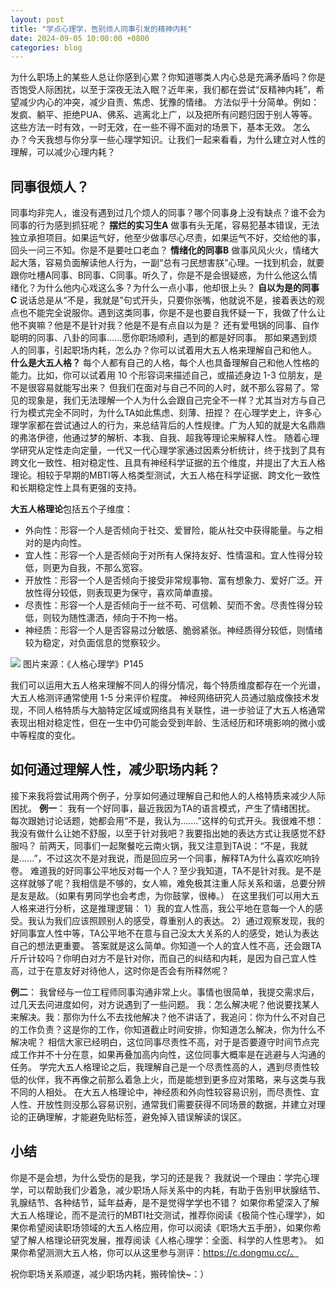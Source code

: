 ```yaml
---
layout: post
title: "学点心理学，告别烦人同事引发的精神内耗"
date: 2024-09-05 10:00:00 +0800
categories: blog
---
```



为什么职场上的某些人总让你感到心累？你知道哪类人内心总是充满矛盾吗？你是否饱受人际困扰，以至于深夜无法入眠？近年来，我们都在尝试“反精神内耗”，希望减少内心的冲突，减少自责、焦虑、犹豫的情绪。
方法似乎十分简单。例如：发疯、躺平、拒绝PUA、佛系、逃离北上广，以及把所有问题归因于别人等等。这些方法一时有效，一时无效，在一些不得不面对的场景下，基本无效。
怎么办？今天我想与你分享一些心理学知识。让我们一起来看看，为什么建立对人性的理解，可以减少心理内耗？

## 同事很烦人？

同事均非完人，谁没有遇到过几个烦人的同事？哪个同事身上没有缺点？谁不会为同事的行为感到抓狂呢？
**摆烂的实习生A**
做事有头无尾，容易犯基本错误，无法独立承担项目。如果运气好，他至少做事尽心尽责，如果运气不好，交给他的事，回头一问三不知。你是不是要吐口老血？
**情绪化的同事B**
做事风风火火，情绪大起大落，容易负面解读他人行为，一副“总有刁民想害朕”心理。一找到机会，就要跟你吐槽A同事、B同事、C同事。听久了，你是不是会很疑惑，为什么他这么情绪化？为什么他内心戏这么多？为什么一点小事，他却很上头？
**自以为是的同事C**
说话总是从“不是，我就是”句式开头，只要你张嘴，他就说不是，接着表达的观点也不能完全说服你。遇到这类同事，你是不是也要自我怀疑一下，我做了什么让他不爽嘛？他是不是针对我？他是不是有点自以为是？
还有爱甩锅的同事、自作聪明的同事、八卦的同事......愿你职场顺利，遇到的都是好同事。
那如果遇到烦人的同事，引起职场内耗，怎么办？你可以试着用大五人格来理解自己和他人。
**什么是大五人格？**
每个人都有自己的人格，每个人也具备理解自己和他人性格的能力。比如，你可以试着用 10 个形容词来描述自己，或描述身边 1-3 位朋友，是不是很容易就能写出来？
但我们在面对与自己不同的人时，就不那么容易了。常见的现象是，我们无法理解一个人为什么会跟自己完全不一样？尤其当对方与自己行为模式完全不同时，为什么TA如此焦虑、刻薄、扭捏？
在心理学史上，许多心理学家都在尝试通过人的行为，来总结背后的人性规律。广为人知的就是大名鼎鼎的弗洛伊德，他通过梦的解析、本我、自我、超我等理论来解释人性。
随着心理学研究从定性走向定量，一代又一代心理学家通过因素分析统计，终于找到了具有跨文化一致性、相对稳定性、且具有神经科学证据的五个维度，并提出了大五人格理论。相较于早期的MBTI等人格类型测试，大五人格在科学证据、跨文化一致性和长期稳定性上具有更强的支持。

**大五人格理论**包括五个子维度：
* 外向性：形容一个人是否倾向于社交、爱冒险，能从社交中获得能量。与之相对的是内向性。
* 宜人性：形容一个人是否倾向于对所有人保持友好、性情温和。宜人性得分较低，则更为自我，不那么宽容。
* 开放性：形容一个人是否倾向于接受非常规事物、富有想象力、爱好广泛。开放性得分较低，则表现更为保守，喜欢简单直接。
* 尽责性：形容一个人是否倾向于一丝不苟、可信赖、契而不舍。尽责性得分较低，则较为随性潇洒，倾向于不拘一格。
* 神经质：形容一个人是否容易过分敏感、脆弱紧张。神经质得分较低，则情绪较为稳定，对负面信息的觉察较少。

![](https://static.openmindclub.com/2024-09-10-WechatIMG597.jpg)
图片来源：《人格心理学》P145

我们可以运用大五人格来理解不同人的得分情况，每个特质维度都存在一个光谱，大五人格测评通常使用 1-5 分来评价程度。
神经网络研究人员通过脑成像技术发现，不同人格特质与大脑特定区域或网络具有关联性，进一步验证了大五人格通常表现出相对稳定性，但在一生中仍可能会受到年龄、生活经历和环境影响的微小或中等程度的变化。

## 如何通过理解人性，减少职场内耗？

接下来我将尝试用两个例子，分享如何通过理解自己和他人的人格特质来减少人际困扰。
**例一**：
我有一个好同事，最近我因为TA的语言模式，产生了情绪困扰。
每次跟她讨论话题，她都会用“不是，我认为…….”这样的句式开头。我很难不想：我没有做什么让她不舒服，以至于针对我吧？我要指出她的表达方式让我感觉不舒服吗？
前两天，同事们一起聚餐吃云南火锅，我又注意到TA说：“不是，我就是......”，不过这次不是对我说，而是回应另一个同事，解释TA为什么喜欢吃响铃卷。
难道我的好同事公平地反对每一个人？至少我知道，TA不是针对我。是不是这样就够了呢？我相信是不够的，女人嘛，难免极其注重人际关系和谐，总要分辨是友是敌。（如果有男同学也会考虑，为你鼓掌，很棒。）
在这里我们可以用大五人格来进行分析，这是推理逻辑：
1）我的宜人性高，我公平地在意每一个人的感受。我认为我们应该照顾别人的感受，尊重别人的表达。
2）通过观察发现，我的好同事宜人性中等，TA公平地不在意与自己没太大关系的人的感受，她认为表达自己的想法更重要。
答案就是这么简单。你知道一个人的宜人性不高，还会跟TA斤斤计较吗？你明白对方不是针对你，而自己的纠结和内耗，是因为自己宜人性高，过于在意友好对待他人，这时你是否会有所释然呢？

**例二**：
我曾经与一位工程师同事沟通非常上火。事情也很简单，我提交需求后，过几天去问进度如何，对方说遇到了一些问题。
我：怎么解决呢？他说要找某人来解决。我：那你为什么不去找他解决？他不讲话了，我追问：你为什么不对自己的工作负责？这是你的工作，你知道截止时间安排，你知道怎么解决，你为什么不解决呢？
相信大家已经明白，这位同事尽责性不高，对于是否要遵守时间节点完成工作并不十分在意，如果再叠加高内向性，这位同事大概率是在逃避与人沟通的任务。
学完大五人格理论之后，我理解自己是一个尽责性高的人，遇到尽责性较低的伙伴，我不再像之前那么着急上火，而是能想到更多应对策略，来与这类与我不同的人相处。
在大五人格理论中，神经质和外向性较容易识别，而尽责性、宜人性、开放性则没那么容易识别，通常我们需要获得不同场景的数据，并建立对理论的正确理解，才能避免贴标签，避免掉入错误解读的误区。

## 小结

你是不是会想，为什么受伤的是我，学习的还是我？
我就说一个理由：学完心理学，可以帮助我们少着急，减少职场人际关系中的内耗，有助于告别甲状腺结节、乳腺结节、各种结节，延年益寿，是不是觉得学学也不错？
如果你希望深入了解大五人格理论，而不是流行的MBTI社交测试，推荐你阅读《极简个性心理学》，如果你希望阅读职场领域的大五人格应用，你可以阅读《职场大五手册》，如果你希望了解人格理论研究发展，推荐阅读《人格心理学：全面、科学的人性思考》。
如果你希望测测大五人格，你可以从这里参与测评：https://c.dongmu.cc/。

祝你职场关系顺遂，减少职场内耗，搬砖愉快~：）
